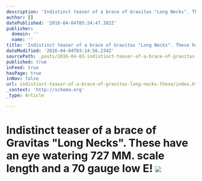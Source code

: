 ```yaml
---
description: 'Indistinct teaser of a brace of Gravitas "Long Necks". These have an eye watering 727 MM. scale length and a 70 gauge low E!'
author: []
datePublished: '2016-04-04T05:24:47.382Z'
publisher:
  domain: ''
  name: ''
title: 'Indistinct teaser of a brace of Gravitas "Long Necks". These have an eye watering 727 MM. scale length and a 70 gauge low E! '
dateModified: '2016-04-04T03:14:56.234Z'
sourcePath: _posts/2016-04-03-indistinct-teaser-of-a-brace-of-gravitas-long-necks-these.md
published: true
inFeed: true
hasPage: true
inNav: false
url: indistinct-teaser-of-a-brace-of-gravitas-long-necks-these/index.html
_context: 'http://schema.org'
_type: Article

---
```

# Indistinct teaser of a brace of Gravitas "Long Necks". These have an eye watering 727 MM. scale length and a 70 gauge low E! ![](https://the-grid-user-content.s3-us-west-2.amazonaws.com/24e3f8c1-2969-4e70-b770-a24d29a0c73a.png)